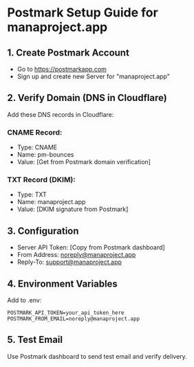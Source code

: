 # Postmark Setup Guide for manaproject.app

## 1. Create Postmark Account
- Go to https://postmarkapp.com
- Sign up and create new Server for "manaproject.app"

## 2. Verify Domain (DNS in Cloudflare)
Add these DNS records in Cloudflare:

### CNAME Record:
- Type: CNAME  
- Name: pm-bounces
- Value: [Get from Postmark domain verification]

### TXT Record (DKIM):
- Type: TXT
- Name: manaproject.app  
- Value: [DKIM signature from Postmark]

## 3. Configuration
- Server API Token: [Copy from Postmark dashboard]
- From Address: noreply@manaproject.app
- Reply-To: support@manaproject.app

## 4. Environment Variables
Add to .env:
```
POSTMARK_API_TOKEN=your_api_token_here
POSTMARK_FROM_EMAIL=noreply@manaproject.app
```

## 5. Test Email
Use Postmark dashboard to send test email and verify delivery.
